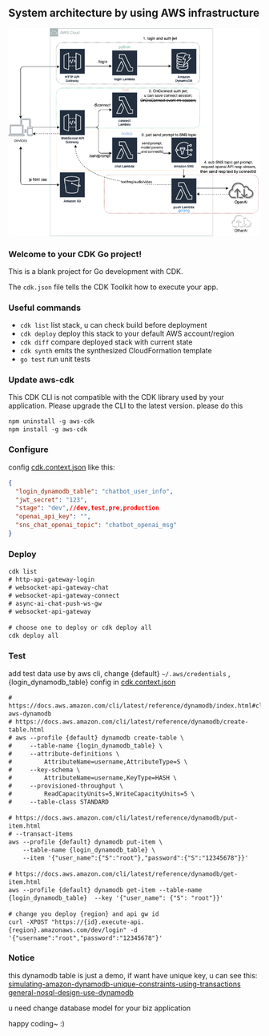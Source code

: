 ## System architecture by using AWS infrastructure
![architecture](https://raw.githubusercontent.com/weedge/mypic/master/doraemon/aws-serverless-openai-chatbot.drawio.png)

### Welcome to your CDK Go project!

This is a blank project for Go development with CDK.

The `cdk.json` file tells the CDK Toolkit how to execute your app.

### Useful commands

 * `cdk list`        list stack, u can check build before deployment
 * `cdk deploy`      deploy this stack to your default AWS account/region
 * `cdk diff`        compare deployed stack with current state
 * `cdk synth`       emits the synthesized CloudFormation template
 * `go test`         run unit tests

### Update aws-cdk
This CDK CLI is not compatible with the CDK library used by your application. Please upgrade the CLI to the latest version.
please do this 
```shell
npm uninstall -g aws-cdk
npm install -g aws-cdk
```

### Configure
config [cdk.context.json](./cdk.context.json) like this:
```json
{
  "login_dynamodb_table": "chatbot_user_info",
  "jwt_secret": "123",
  "stage": "dev",//dev,test,pre,production
  "openai_api_key": "",
  "sns_chat_openai_topic": "chatbot_openai_msg"
}
```
### Deploy
```shell
cdk list
# http-api-gateway-login
# websocket-api-gateway-chat
# websocket-api-gateway-connect
# async-ai-chat-push-ws-gw
# websocket-api-gateway

# choose one to deploy or cdk deploy all
cdk deploy all
```

### Test
add test data use by aws cli, change {default} `~/.aws/credentials` , {login_dynamodb_table} config in [cdk.context.json](./cdk.context.json)
```shell
# https://docs.aws.amazon.com/cli/latest/reference/dynamodb/index.html#cli-aws-dynamodb
# https://docs.aws.amazon.com/cli/latest/reference/dynamodb/create-table.html
# aws --profile {default} dynamodb create-table \
#     --table-name {login_dynamodb_table} \
#     --attribute-definitions \
#         AttributeName=username,AttributeType=S \
#     --key-schema \
#         AttributeName=username,KeyType=HASH \
#     --provisioned-throughput \
#         ReadCapacityUnits=5,WriteCapacityUnits=5 \
#     --table-class STANDARD

# https://docs.aws.amazon.com/cli/latest/reference/dynamodb/put-item.html
# --transact-items
aws --profile {default} dynamodb put-item \
    --table-name {login_dynamodb_table} \
    --item '{"user_name":{"S":"root"},"password":{"S":"12345678"}}'

# https://docs.aws.amazon.com/cli/latest/reference/dynamodb/get-item.html
aws --profile {default} dynamodb get-item --table-name {login_dynamodb_table}  --key '{"user_name": {"S": "root"}}'

# change you deploy {region} and api gw id
curl -XPOST "https://{id}.execute-api.{region}.amazonaws.com/dev/login" -d '{"username":"root","password":"12345678"}'
```

### Notice
this dynamodb table is just a demo, if want have unique key, u can see this: 
[simulating-amazon-dynamodb-unique-constraints-using-transactions](https://aws.amazon.com/fr/blogs/database/simulating-amazon-dynamodb-unique-constraints-using-transactions/) 
[general-nosql-design-use-dynamodb](https://docs.aws.amazon.com/amazondynamodb/latest/developerguide/bp-general-nosql-design.html)

u need change database model for your biz application

happy coding~ :)


